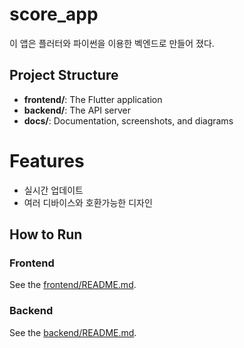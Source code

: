 # score_app
이 앱은 플러터와 파이썬을 이용한 벡엔드로 만들어 졌다.

## Project Structure
- **frontend/**: The Flutter application
- **backend/**: The API server
- **docs/**: Documentation, screenshots, and diagrams

# Features
- 실시간 업데이트
- 여러 디바이스와 호환가능한 디자인

## How to Run
### Frontend
See the [frontend/README.md](frontend/README.md).

### Backend
See the [backend/README.md](backend/README.md).